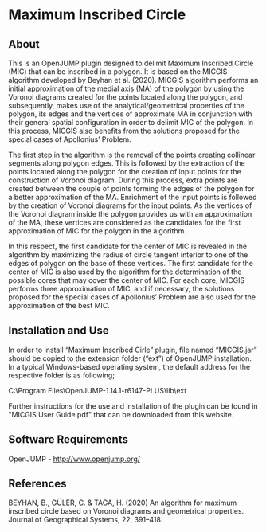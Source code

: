 # Maximum Inscribed Circle

## About
This is an OpenJUMP plugin designed to delimit Maximum Inscribed Circle (MIC) that can be inscribed in a polygon. It is based on the MICGIS algorithm developed by Beyhan et al. (2020). MICGIS algorithm performs an initial approximation of the medial axis (MA) of the polygon by using the Voronoi diagrams created for the points located along the polygon, and subsequently, makes use of the analytical/geometrical properties of the polygon, its edges and the vertices of approximate MA in conjunction with their general spatial configuration in order to delimit MIC of the polygon. In this process, MICGIS also benefits from the solutions proposed for the special cases of Apollonius’ Problem.

The first step in the algorithm is the removal of the points creating collinear segments along polygon edges. This is followed by the extraction of the points located along the polygon for the creation of input points for the construction of Voronoi diagram. During this process, extra points are created between the couple of points forming the edges of the polygon for a better approximation of the MA. Enrichment of the input points is followed by the creation of Voronoi diagrams for the input points. As the vertices of the Voronoi diagram inside the polygon provides us with an approximation of the MA, these vertices are considered as the candidates for the first approximation of MIC for the polygon in the algorithm.

In this respect, the first candidate for the center of MIC is revealed in the algorithm by maximizing the radius of circle tangent interior to one of the edges of polygon on the base of these vertices. The first candidate for the center of MIC is also used by the algorithm for the determination of the possible cores that may cover the center of MIC. For each core, MICGIS performs three approximation of MIC, and if necessary, the solutions proposed for the special cases of Apollonius’ Problem are also used for the approximation of the best MIC.

## Installation and Use
In order to install “Maximum Inscribed Cirle” plugin, file named “MICGIS.jar” should be copied to the extension folder (“ext”) of OpenJUMP installation. In a typical Windows-based operating system, the default address for the respective folder is as following;

C:\Program Files\OpenJUMP-1.14.1-r6147-PLUS\lib\ext

Further instructions for the use and installation of the plugin can be found in "MICGIS User Guide.pdf" that can be downloaded from this website.

## Software Requirements
OpenJUMP - http://www.openjump.org/

## References

BEYHAN, B., GÜLER, C. & TAĞA, H. (2020) An algorithm for maximum inscribed circle based on Voronoi diagrams and geometrical properties. Journal of Geographical Systems, 22, 391–418.
